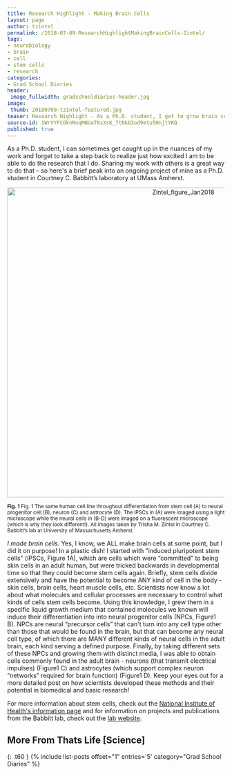 ```yaml
---
title: Research Highlight - Making Brain Cells
layout: page
author: tzintel
permalink: /2018-07-09-ResearchHighlightMakingBrainCells-Zintel/
tags:
- neurobiology
- brain
- cell
- stem cells
- research
categories:
- Grad School Diaries
header:
 image_fullwidth: gradschooldiaries-header.jpg
image:
 thumb: 20180709-tzintel-featured.jpg
teaser: Research Highlight - As a Ph.D. student, I get to grow brain cells!
source-id: 1WrVYFCOknRnqMNUaTKsXsK_7tNkG3od9mtu5HnjtYKQ
published: true
---
```

As a Ph.D. student, I can sometimes get caught up in the nuances of my work and forget to take a step back to realize just how excited I am to be able to do the research that I do. Sharing my work with others is a great way to do that – so here's a brief peak into an ongoing project of mine as a Ph.D. student in Courtney C. Babbitt’s laboratory at UMass Amherst.

<center> <a data-flickr-embed="true"  href="https://www.flickr.com/photos/139839751@N06/25954749878/in/dateposted-friend/" title="Zintel_figure_Jan2018"><img src="https://farm5.staticflickr.com/4672/25954749878_187e1f5d35_c.jpg" width="800" height="718" alt="Zintel_figure_Jan2018"></a><script async src="//embedr.flickr.com/assets/client-code.js" charset="utf-8"></script> </center>

<small>**Fig. 1** Fig. 1 The same human cell line throughout differentiation from stem cell (A) to neural progenitor cell (B), neuron (C) and astrocyte (D). The iPSCs in (A) were imaged using a light microscope while the neural cells in (B-D) were imaged on a fluorescent microscope (which is why they look different!). All images taken by Trisha M. Zintel in Courtney C. Babbitt’s lab at University of Massachusetts Amherst. </small>

*I made brain cells.* Yes, I know, we ALL make brain cells at some point, but I did it on purpose! In a plastic dish! I started with "induced pluripotent stem cells" (iPSCs, Figure 1A), which are cells which were “committed” to being skin cells in an adult human, but were tricked backwards in developmental time so that they could become stem cells again. Briefly, stem cells divide extensively and have the potential to become ANY kind of cell in the body - skin cells, brain cells, heart muscle cells, etc. Scientists now know a lot about what molecules and cellular processes are necessary to control what kinds of cells stem cells become. Using this knowledge, I grew them in a specific liquid growth medium that contained molecules we known will induce their differentiation into into neural progenitor cells (NPCs, Figure1 B). NPCs are neural “precursor cells” that can't turn into any cell type other than those that would be found in the brain, but that can become any neural cell type, of which there are MANY different kinds of neural cells in the adult brain, each kind serving a defined purpose. Finally, by taking different sets of these NPCs and growing them with distinct media, I was able to obtain cells commonly found in the adult brain - neurons (that transmit electrical impulses)  (Figure1 C) and astrocytes (which support complex neuron “networks” required for brain function) (Figure1 D). Keep your eyes out for a more detailed post on how scientists developed these methods and their potential in biomedical and basic research!

For more information about stem cells, check out the [National Institute of Health's information ](https://stemcells.nih.gov/)[page](https://stemcells.nih.gov/) and for information on projects and publications from the Babbitt lab, check out the [lab website](http://www.babbittlab.org/).

## More From Thats Life [Science]
{: .t60 }
{% include list-posts offset="1" entries='5' category="Grad School Diaries" %}
